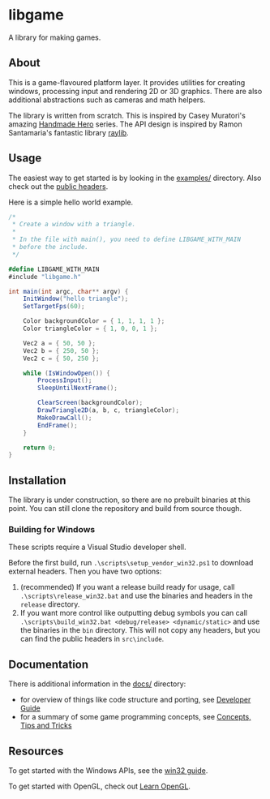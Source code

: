 # libgame

A library for making games.

## About

This is a game-flavoured platform layer. It provides utilities for creating windows, processing input and rendering 2D or 3D graphics.
There are also additional abstractions such as cameras and math helpers.

The library is written from scratch. This is inspired by Casey Muratori's amazing [Handmade Hero](https://guide.handmadehero.org/) series.
The API design is inspired by Ramon Santamaria's fantastic library [raylib](https://www.raylib.com/index.html).

## Usage

The easiest way to get started is by looking in the [examples/](./examples/) directory. Also check out the [public headers](./src/include/).

Here is a simple hello world example.
```cs
/*
 * Create a window with a triangle.
 *
 * In the file with main(), you need to define LIBGAME_WITH_MAIN
 * before the include.
 */

#define LIBGAME_WITH_MAIN
#include "libgame.h"

int main(int argc, char** argv) {
    InitWindow("hello triangle");
    SetTargetFps(60);

    Color backgroundColor = { 1, 1, 1, 1 };
    Color triangleColor = { 1, 0, 0, 1 };

    Vec2 a = { 50, 50 };
    Vec2 b = { 250, 50 };
    Vec2 c = { 50, 250 };

    while (IsWindowOpen()) {
        ProcessInput();
        SleepUntilNextFrame();

        ClearScreen(backgroundColor);
        DrawTriangle2D(a, b, c, triangleColor);
        MakeDrawCall();
        EndFrame();
    }

    return 0;
}
```

## Installation

The library is under construction, so there are no prebuilt binaries at this point. You can still clone the repository and build from source though.

### Building for Windows

These scripts require a Visual Studio developer shell.

Before the first build, run `.\scripts\setup_vendor_win32.ps1` to download external headers. Then you have two options:

1. (recommended) If you want a release build ready for usage, call `.\scripts\release_win32.bat` and use the binaries and headers in the `release` directory.
2. If you want more control like outputting debug symbols you can call `.\scripts\build_win32.bat <debug/release> <dynamic/static>` and use the binaries in the `bin` directory. This will not copy any headers, but you can find the public headers in `src\include`.

## Documentation

There is additional information in the [docs/](./docs/) directory:

- for overview of things like code structure and porting, see [Developer Guide](./docs/developerGuide.md)
- for a summary of some game programming concepts, see [Concepts, Tips and Tricks](./docs/conceptsTipsAndTricks.md)

## Resources

To get started with the Windows APIs, see the [win32 guide](https://learn.microsoft.com/en-us/windows/win32/learnwin32/learn-to-program-for-windows).

To get started with OpenGL, check out [Learn OpenGL](https://learnopengl.com/).

